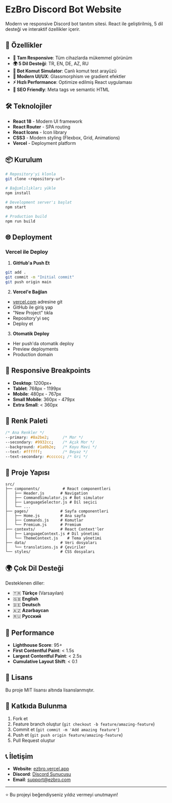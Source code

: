 # EzBro Discord Bot Website

Modern ve responsive Discord bot tanıtım sitesi. React ile geliştirilmiş, 5 dil desteği ve interaktif özellikler içerir.

## 🚀 Özellikler

- **📱 Tam Responsive**: Tüm cihazlarda mükemmel görünüm
- **🌍 5 Dil Desteği**: TR, EN, DE, AZ, RU
- **🤖 Bot Komut Simulator**: Canlı komut test arayüzü
- **🎨 Modern UI/UX**: Glassmorphism ve gradient efektler
- **⚡ Hızlı Performance**: Optimize edilmiş React uygulaması
- **🎯 SEO Friendly**: Meta tags ve semantic HTML

## 🛠️ Teknolojiler

- **React 18** - Modern UI framework
- **React Router** - SPA routing
- **React Icons** - Icon library
- **CSS3** - Modern styling (Flexbox, Grid, Animations)
- **Vercel** - Deployment platform

## 📦 Kurulum

```bash
# Repository'yi klonla
git clone <repository-url>

# Bağımlılıkları yükle
npm install

# Development server'ı başlat
npm start

# Production build
npm run build
```

## 🌐 Deployment

### Vercel ile Deploy

1. **GitHub'a Push Et**
```bash
git add .
git commit -m "Initial commit"
git push origin main
```

2. **Vercel'e Bağlan**
- [vercel.com](https://vercel.com) adresine git
- GitHub ile giriş yap
- "New Project" tıkla
- Repository'yi seç
- Deploy et

3. **Otomatik Deploy**
- Her push'da otomatik deploy
- Preview deployments
- Production domain

## 📱 Responsive Breakpoints

- **Desktop**: 1200px+
- **Tablet**: 768px - 1199px
- **Mobile**: 480px - 767px
- **Small Mobile**: 360px - 479px
- **Extra Small**: < 360px

## 🎨 Renk Paleti

```css
/* Ana Renkler */
--primary: #8a2be2;      /* Mor */
--secondary: #9932cc;    /* Açık Mor */
--background: #1a0b2e;   /* Koyu Mavi */
--text: #ffffff;         /* Beyaz */
--text-secondary: #cccccc; /* Gri */
```

## 📂 Proje Yapısı

```
src/
├── components/          # React componentleri
│   ├── Header.js       # Navigation
│   ├── CommandSimulator.js # Bot simulator
│   ├── LanguageSelector.js # Dil seçici
│   └── ...
├── pages/              # Sayfa componentleri
│   ├── Home.js         # Ana sayfa
│   ├── Commands.js     # Komutlar
│   └── Premium.js      # Premium
├── contexts/           # React Context'ler
│   ├── LanguageContext.js # Dil yönetimi
│   └── ThemeContext.js    # Tema yönetimi
├── data/               # Veri dosyaları
│   └── translations.js # Çeviriler
└── styles/             # CSS dosyaları
```

## 🌍 Çok Dil Desteği

Desteklenen diller:
- 🇹🇷 **Türkçe** (Varsayılan)
- 🇬🇧 **English**
- 🇩🇪 **Deutsch**
- 🇦🇿 **Azərbaycan**
- 🇷🇺 **Русский**

## 🎯 Performance

- **Lighthouse Score**: 95+
- **First Contentful Paint**: < 1.5s
- **Largest Contentful Paint**: < 2.5s
- **Cumulative Layout Shift**: < 0.1

## 📄 Lisans

Bu proje MIT lisansı altında lisanslanmıştır.

## 🤝 Katkıda Bulunma

1. Fork et
2. Feature branch oluştur (`git checkout -b feature/amazing-feature`)
3. Commit et (`git commit -m 'Add amazing feature'`)
4. Push et (`git push origin feature/amazing-feature`)
5. Pull Request oluştur

## 📞 İletişim

- **Website**: [ezbro.vercel.app](https://ezbro.vercel.app)
- **Discord**: [Discord Sunucusu](#)
- **Email**: support@ezbro.com

---

⭐ Bu projeyi beğendiyseniz yıldız vermeyi unutmayın!

